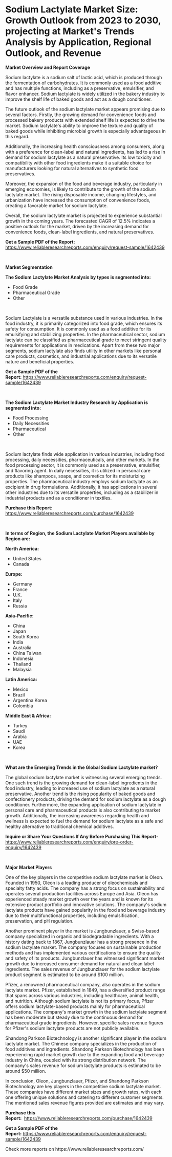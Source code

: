 <p><h1>Sodium Lactylate Market Size: Growth Outlook from 2023 to 2030, projecting at Market's Trends Analysis by Application, Regional Outlook, and Revenue</h1></p><p><strong>Market Overview and Report Coverage</strong></p>
<p><p>Sodium lactylate is a sodium salt of lactic acid, which is produced through the fermentation of carbohydrates. It is commonly used as a food additive and has multiple functions, including as a preservative, emulsifier, and flavor enhancer. Sodium lactylate is widely utilized in the bakery industry to improve the shelf life of baked goods and act as a dough conditioner.</p><p>The future outlook of the sodium lactylate market appears promising due to several factors. Firstly, the growing demand for convenience foods and processed bakery products with extended shelf life is expected to drive the market. Sodium lactylate's ability to improve the texture and quality of baked goods while inhibiting microbial growth is especially advantageous in this regard.</p><p>Additionally, the increasing health consciousness among consumers, along with a preference for clean-label and natural ingredients, has led to a rise in demand for sodium lactylate as a natural preservative. Its low toxicity and compatibility with other food ingredients make it a suitable choice for manufacturers looking for natural alternatives to synthetic food preservatives.</p><p>Moreover, the expansion of the food and beverage industry, particularly in emerging economies, is likely to contribute to the growth of the sodium lactylate market. The rising disposable income, changing lifestyles, and urbanization have increased the consumption of convenience foods, creating a favorable market for sodium lactylate.</p><p>Overall, the sodium lactylate market is projected to experience substantial growth in the coming years. The forecasted CAGR of 12.5% indicates a positive outlook for the market, driven by the increasing demand for convenience foods, clean-label ingredients, and natural preservatives.</p></p>
<p><strong>Get a Sample PDF of the Report:</strong> <a href="https://www.reliableresearchreports.com/enquiry/request-sample/1642439">https://www.reliableresearchreports.com/enquiry/request-sample/1642439</a></p>
<p>&nbsp;</p>
<p><strong>Market Segmentation</strong></p>
<p><strong>The Sodium Lactylate Market Analysis by types is segmented into:</strong></p>
<p><ul><li>Food Grade</li><li>Pharmaceutical Grade</li><li>Other</li></ul></p>
<p>&nbsp;</p>
<p><p>Sodium Lactylate is a versatile substance used in various industries. In the food industry, it is primarily categorized into food grade, which ensures its safety for consumption. It is commonly used as a food additive for its emulsifying and stabilizing properties. In the pharmaceutical sector, sodium lactylate can be classified as pharmaceutical grade to meet stringent quality requirements for applications in medications. Apart from these two major segments, sodium lactylate also finds utility in other markets like personal care products, cosmetics, and industrial applications due to its versatile nature and beneficial properties.</p></p>
<p><strong>Get a Sample PDF of the Report:</strong>&nbsp;<a href="https://www.reliableresearchreports.com/enquiry/request-sample/1642439">https://www.reliableresearchreports.com/enquiry/request-sample/1642439</a></p>
<p>&nbsp;</p>
<p><strong>The Sodium Lactylate Market Industry Research by Application is segmented into:</strong></p>
<p><ul><li>Food Processing</li><li>Daily Necessities</li><li>Pharmaceutical</li><li>Other</li></ul></p>
<p>&nbsp;</p>
<p><p>Sodium lactylate finds wide application in various industries, including food processing, daily necessities, pharmaceuticals, and other markets. In the food processing sector, it is commonly used as a preservative, emulsifier, and flavoring agent. In daily necessities, it is utilized in personal care products like shampoos, soaps, and cosmetics for its moisturizing properties. The pharmaceutical industry employs sodium lactylate as an excipient in drug formulations. Additionally, it has applications in several other industries due to its versatile properties, including as a stabilizer in industrial products and as a conditioner in textiles.</p></p>
<p><strong>Purchase this Report:</strong>&nbsp; <a href="https://www.reliableresearchreports.com/purchase/1642439">https://www.reliableresearchreports.com/purchase/1642439</a></p>
<p>&nbsp;</p>
<p><strong>In terms of Region, the Sodium Lactylate Market Players available by Region are:</strong></p>
<p>
    <p> <strong> North America: </strong>
        <ul>
            <li>United States</li>
            <li>Canada</li>
        </ul>
        </p> 
    <p> <strong> Europe: </strong>
        <ul>
            <li>Germany</li>
            <li>France</li>
            <li>U.K.</li>
            <li>Italy</li>
            <li>Russia</li>
        </ul>
        </p> 
    <p> <strong> Asia-Pacific: </strong>
        <ul>
            <li>China</li>
            <li>Japan</li>
            <li>South Korea</li>
            <li>India</li>
            <li>Australia</li>
            <li>China Taiwan</li>
            <li>Indonesia</li>
            <li>Thailand</li>
            <li>Malaysia</li>
        </ul>
        </p> 
    <p> <strong> Latin America: </strong>
        <ul>
            <li>Mexico</li>
            <li>Brazil</li>
            <li>Argentina Korea</li>
            <li>Colombia</li>
        </ul>
        </p> 
    <p> <strong> Middle East & Africa: </strong>
        <ul>
            <li>Turkey</li>
            <li>Saudi</li>
            <li>Arabia</li>
            <li>UAE</li>
            <li>Korea</li>
        </ul>
    </p>
    </p>
<p>&nbsp;</p>
<p><strong>What are the Emerging Trends in the Global Sodium Lactylate market?</strong></p>
<p><p>The global sodium lactylate market is witnessing several emerging trends. One such trend is the growing demand for clean-label ingredients in the food industry, leading to increased use of sodium lactylate as a natural preservative. Another trend is the rising popularity of baked goods and confectionery products, driving the demand for sodium lactylate as a dough conditioner. Furthermore, the expanding application of sodium lactylate in personal care and pharmaceutical products is also contributing to market growth. Additionally, the increasing awareness regarding health and wellness is expected to fuel the demand for sodium lactylate as a safe and healthy alternative to traditional chemical additives.</p></p>
<p><strong>Inquire or Share Your Questions If Any Before Purchasing This Report</strong>- <a href="https://www.reliableresearchreports.com/enquiry/pre-order-enquiry/1642439">https://www.reliableresearchreports.com/enquiry/pre-order-enquiry/1642439</a></p>
<p>&nbsp;</p>
<p><strong>Major Market Players</strong></p>
<p><p>One of the key players in the competitive sodium lactylate market is Oleon. Founded in 1950, Oleon is a leading producer of oleochemicals and specialty fatty acids. The company has a strong focus on sustainability and operates several production facilities across Europe and Asia. Oleon has experienced steady market growth over the years and is known for its extensive product portfolio and innovative solutions. The company's sodium lactylate products have gained popularity in the food and beverage industry due to their multifunctional properties, including emulsification, preservation, and pH regulation.</p><p>Another prominent player in the market is Jungbunzlauer, a Swiss-based company specialized in organic and biodegradable ingredients. With a history dating back to 1867, Jungbunzlauer has a strong presence in the sodium lactylate market. The company focuses on sustainable production methods and has implemented various certifications to ensure the quality and safety of its products. Jungbunzlauer has witnessed significant market growth due to increased consumer demand for natural and clean label ingredients. The sales revenue of Jungbunzlauer for the sodium lactylate product segment is estimated to be around $100 million.</p><p>Pfizer, a renowned pharmaceutical company, also operates in the sodium lactylate market. Pfizer, established in 1849, has a diversified product range that spans across various industries, including healthcare, animal health, and nutrition. Although sodium lactylate is not its primary focus, Pfizer offers sodium lactylate-based products mainly for pharmaceutical applications. The company's market growth in the sodium lactylate segment has been moderate but steady due to the continuous demand for pharmaceutical grade ingredients. However, specific sales revenue figures for Pfizer's sodium lactylate products are not publicly available.</p><p>Shandong Parkson Biotechnology is another significant player in the sodium lactylate market. The Chinese company specializes in the production of food additives and ingredients. Shandong Parkson Biotechnology has been experiencing rapid market growth due to the expanding food and beverage industry in China, coupled with its strong distribution network. The company's sales revenue for sodium lactylate products is estimated to be around $50 million.</p><p>In conclusion, Oleon, Jungbunzlauer, Pfizer, and Shandong Parkson Biotechnology are key players in the competitive sodium lactylate market. These companies have different market sizes and growth rates, with each one offering unique solutions and catering to different customer segments. The mentioned sales revenue figures provided are estimates and may vary.</p></p>
<p><strong>Purchase this Report:</strong>&nbsp;&nbsp;<a href="https://www.reliableresearchreports.com/purchase/1642439">https://www.reliableresearchreports.com/purchase/1642439</a></p>
<p></p>
<p><strong>Get a Sample PDF of the Report:</strong>&nbsp;<a href="https://www.reliableresearchreports.com/enquiry/request-sample/1642439">https://www.reliableresearchreports.com/enquiry/request-sample/1642439</a></p>
<p>Check more reports on https://www.reliableresearchreports.com/</p>